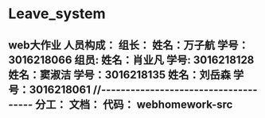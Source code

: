 # Leave_system
web大作业
人员构成：
组长：
姓名：万子航  学号：3016218066 
组员:
姓名：肖业凡  学号: 3016218128
姓名：窦淑洁  学号：3016218135
姓名：刘岳森  学号：3016218061
//-------------------------------------
分工：
文档：
代码：
webhomework-src
---------------------------------------------------------
